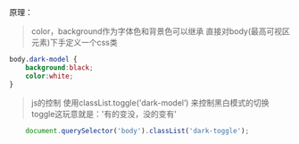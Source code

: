 原理：
> color，background作为字体色和背景色可以继承
> 直接对body(最高可视区元素)下手定义一个css类
```css
body.dark-model {
    background:black;
    color:white;
}
```
> js的控制
> 使用classList.toggle('dark-model’)
>  来控制黑白模式的切换
> toggle这玩意就是：'有的变没，没的变有'
```js
    document.querySelector('body').classList('dark-toggle');
```